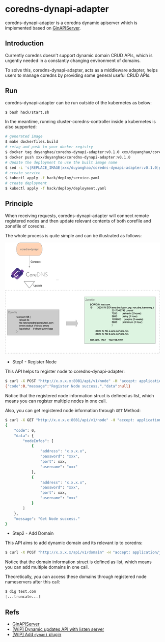 coredns-dynapi-adapter
===================

coredns-dynapi-adapter is a coredns dynamic apiserver which is implemented based on [GinAPIServer](https://github.com/duyanghao/GinAPIServer).

## Introduction

Currently coredns doesn't support dynamic domain CRUD APIs, which is urgently needed in a constantly changing environment of domains.

To solve this, coredns-dynapi-adapter, acts as a middleware adapter, helps users to manage coredns by providing some general useful CRUD APIs.

## Run

coredns-dynapi-adapter can be run outside of the kubernetes as below:

```bash
$ bash hack/start.sh
```

In the meantime, running cluster-coredns-controller inside a kubernetes is also supported:

```bash
# generated image
$ make dockerfiles.build
# retag and push to your docker registry
$ docker tag duyanghao/coredns-dynapi-adapter:v0.1.0 xxx/duyanghao/coredns-dynapi-adapter:v0.1.0
$ docker push xxx/duyanghao/coredns-dynapi-adapter:v0.1.0
# Update the deployment to use the built image name
$ sed -i 's|REPLACE_IMAGE|xxx/duyanghao/coredns-dynapi-adapter:v0.1.0|g' hack/deploy/deployment.yaml
# create service 
$ kubectl apply -f hack/deploy/service.yaml
# create deployment
$ kubectl apply -f hack/deploy/deployment.yaml
```

## Principle

When receiving requests, coredns-dynapi-adapter will connect remote registered nodes and then update relevant contents of both corefile and zonefile of coredns.

The whole process is quite simple and can be illustrated as follows:

![](images/principle.png) 
   
* Step1 - Register Node

This API helps to register node to coredns-dynapi-adapter:  
 
```bash
$ curl -X POST "http://x.x.x.x:8081/api/v1/node" -H "accept: application/json" -H "Content-Type: application/json" -d "{ \"nodeInfos\": [ { \"address\": \"x.x.x.x\", \"password\": \"xxx\", \"port\": xxx, \"username\": \"xxx\" }, { \"address\": \"x.x.x.x\", \"password\": \"xxx\", \"port\": xxx, \"username\": \"xxx\" } ]}"
{"code":0,"message":"Register Node success.","data":null}
```

Notice that the registered node information struct is defined as list, which means you can register multiple nodes in one call. 

Also, you can get registered node information through `GET` Method:

```bash
$ curl -X GET "http://x.x.x.x:8081/api/v1/node" -H "accept: application/json"|python -m json.tool
{
    "code": 0,
    "data": {
        "nodeInfos": [
            {
                "address": "x.x.x.x",
                "password": "xxx",
                "port": xxx,
                "username": "xxx"
            },
            {
                "address": "x.x.x.x",
                "password": "xxx",
                "port": xxx,
                "username": "xxx"
            }
        ]
    },
    "message": "Get Node success."
}
```

* Step2 - Add Domain

This API aims to add dynamic domain and its relevant ip to coredns:

```bash
$ curl -X POST "http://x.x.x.x/api/v1/domain" -H "accept: application/json" -H "Content-Type: application/json" -d "{ \"domainInfos\": [ { \"domain\": \"test.com\", \"ip\": \"x.x.x.x\" }, { \"domain\": \"test2.com\", \"ip\": \"x.x.x.x\" } ]}"
```

Notice that the domain information struct is defined as list, which means you can add multiple domains in one call.

Theoretically, you can access these domains through registered node nameservers after this call:

```bash
$ dig test.com
[...truncate...] 
```    

## Refs

* [GinAPIServer](https://github.com/duyanghao/GinAPIServer)
* [[WIP] Dynamic updates API with listen server](https://github.com/coredns/coredns/pull/1822)
* [[WIP] Add `dynapi` plugin](https://github.com/coredns/dynapi/pull/1)
